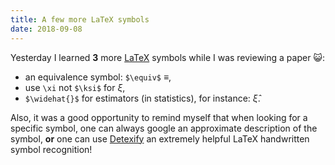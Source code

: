 ```yaml
---
title: A few more LaTeX symbols
date: 2018-09-08
---
```


Yesterday I learned **3** more [LaTeX](https://www.latex-project.org/) symbols while I was reviewing a paper :smiley_cat::

- an equivalence symbol: `$\equiv$` $\equiv$,
- use `\xi` not `$\ksi$` for $\xi$,
- `$\widehat{}$` for estimators (in statistics), for instance: $\widehat{\xi}$.

Also, it was a good opportunity to remind myself that when looking for a specific symbol, one can always google an approximate description of the symbol, **or** one can use [Detexify](http://detexify.kirelabs.org/classify.html) an extremely helpful LaTeX handwritten symbol recognition!
